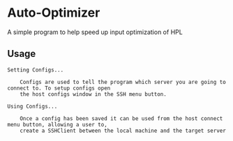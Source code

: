 # Auto-Optimizer
A simple program to help speed up input optimization of HPL

## Usage

    Setting Configs...

        Configs are used to tell the program which server you are going to connect to. To setup configs open
        the host configs window in the SSH menu button.

    Using Configs...

        Once a config has been saved it can be used from the host connect menu button, allowing a user to,
        create a SSHClient between the local machine and the target server